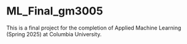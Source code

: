 # ML_Final_gm3005
This is a final project for the completion of Applied Machine Learning (Spring 2025) at Columbia University.
